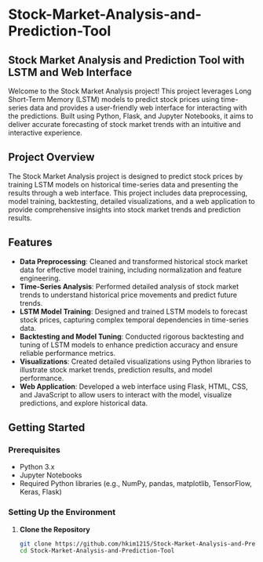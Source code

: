 # Stock-Market-Analysis-and-Prediction-Tool

## Stock Market Analysis and Prediction Tool with LSTM and Web Interface

Welcome to the Stock Market Analysis project! This project leverages Long Short-Term Memory (LSTM) models to predict stock prices using time-series data and provides a user-friendly web interface for interacting with the predictions. Built using Python, Flask, and Jupyter Notebooks, it aims to deliver accurate forecasting of stock market trends with an intuitive and interactive experience.

## Project Overview

The Stock Market Analysis project is designed to predict stock prices by training LSTM models on historical time-series data and presenting the results through a web interface. This project includes data preprocessing, model training, backtesting, detailed visualizations, and a web application to provide comprehensive insights into stock market trends and prediction results.

## Features

- **Data Preprocessing**: Cleaned and transformed historical stock market data for effective model training, including normalization and feature engineering.
- **Time-Series Analysis**: Performed detailed analysis of stock market trends to understand historical price movements and predict future trends.
- **LSTM Model Training**: Designed and trained LSTM models to forecast stock prices, capturing complex temporal dependencies in time-series data.
- **Backtesting and Model Tuning**: Conducted rigorous backtesting and tuning of LSTM models to enhance prediction accuracy and ensure reliable performance metrics.
- **Visualizations**: Created detailed visualizations using Python libraries to illustrate stock market trends, prediction results, and model performance.
- **Web Application**: Developed a web interface using Flask, HTML, CSS, and JavaScript to allow users to interact with the model, visualize predictions, and explore historical data.

## Getting Started

### Prerequisites

- Python 3.x
- Jupyter Notebooks
- Required Python libraries (e.g., NumPy, pandas, matplotlib, TensorFlow, Keras, Flask)

### Setting Up the Environment

1. **Clone the Repository**

   ```bash
   git clone https://github.com/hkim1215/Stock-Market-Analysis-and-Prediction-Tool.git
   cd Stock-Market-Analysis-and-Prediction-Tool
